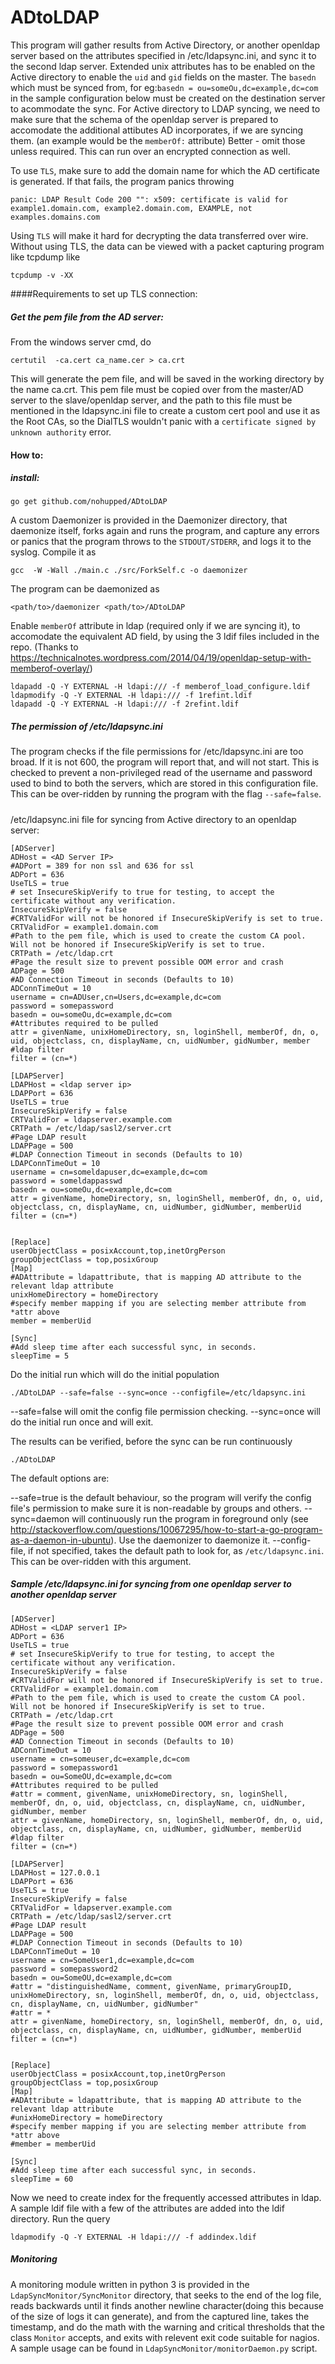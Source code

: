 # ADtoLDAP
This program will gather results from Active Directory, or another openldap server based on the attributes specified in /etc/ldapsync.ini, and sync it to the second ldap server. Extended unix attributes has to be enabled on the Active directory to enable the `uid` and `gid` fields on the master. The `basedn` which must be synced from, for eg:`basedn = ou=someOu,dc=example,dc=com` in the sample configuration below must be created on the destination server to acommodate the sync. For Active directory to LDAP syncing, we need to make sure that the schema of the openldap server is prepared to accomodate the additional attibutes AD incorporates, if we are syncing them. (an example would be the `memberOf:` attribute) Better - omit those unless required.
This can run over an encrypted connection as well. 

To use `TLS`, make sure to add the domain name for which the AD certificate is generated. If that fails, the program panics throwing 

```
panic: LDAP Result Code 200 "": x509: certificate is valid for example1.domain.com, example2.domain.com, EXAMPLE, not examples.domains.com
```

Using `TLS` will make it hard for decrypting the data transferred over wire. Without using TLS, the data can be viewed with a packet capturing program like tcpdump like
```
tcpdump -v -XX
```
####Requirements to set up TLS connection:

##### Get the pem file from the AD server:
From the windows server cmd, do 
```
certutil  -ca.cert ca_name.cer > ca.crt
```
This will generate the pem file, and will be saved in the working directory by the name ca.crt.
This pem file must be copied over from the master/AD server to the slave/openldap server, and the path to this file must be mentioned in the ldapsync.ini file to create a custom cert pool and use it as the Root CAs, so the DialTLS wouldn't panic with a `certificate signed by unknown authority` error.


#### How to:
##### install:
```
go get github.com/nohupped/ADtoLDAP
```
A custom Daemonizer is provided in the Daemonizer directory, that daemonize itself, forks again and runs the program, and capture any errors or panics that the program throws to the `STDOUT/STDERR`, and logs it to the syslog. Compile it as 
```
gcc  -W -Wall ./main.c ./src/ForkSelf.c -o daemonizer
```
The program can be daemonized as 
```
<path/to>/daemonizer <path/to>/ADtoLDAP
```

Enable `memberOf` attribute in ldap (required only if we are syncing it), to accomodate the equivalent AD field, by using the 3 ldif files included in the repo.
(Thanks to https://technicalnotes.wordpress.com/2014/04/19/openldap-setup-with-memberof-overlay/)

```
ldapadd -Q -Y EXTERNAL -H ldapi:/// -f memberof_load_configure.ldif 
ldapmodify -Q -Y EXTERNAL -H ldapi:/// -f 1refint.ldif
ldapadd -Q -Y EXTERNAL -H ldapi:/// -f 2refint.ldif
```

##### The permission of /etc/ldapsync.ini

The program checks if the file permissions for /etc/ldapsync.ini are too broad. If it is not 600, the program will report that, and will not start. This is checked to prevent a non-privileged read of the username and password used to bind to both the servers, which are stored in this configuration file. This can be over-ridden by running the program with the flag `--safe=false`.

##### 
/etc/ldapsync.ini file for syncing from Active directory to an openldap server:
```
[ADServer]
ADHost = <AD Server IP>
#ADPort = 389 for non ssl and 636 for ssl
ADPort = 636
UseTLS = true
# set InsecureSkipVerify to true for testing, to accept the certificate without any verification.
InsecureSkipVerify = false
#CRTValidFor will not be honored if InsecureSkipVerify is set to true.
CRTValidFor = example1.domain.com
#Path to the pem file, which is used to create the custom CA pool. Will not be honored if InsecureSkipVerify is set to true.
CRTPath = /etc/ldap.crt
#Page the result size to prevent possible OOM error and crash
ADPage = 500
#AD Connection Timeout in seconds (Defaults to 10)
ADConnTimeOut = 10
username = cn=ADUser,cn=Users,dc=example,dc=com
password = somepassword
basedn = ou=someOu,dc=example,dc=com
#Attributes required to be pulled
attr = givenName, unixHomeDirectory, sn, loginShell, memberOf, dn, o, uid, objectclass, cn, displayName, cn, uidNumber, gidNumber, member
#ldap filter
filter = (cn=*)

[LDAPServer]
LDAPHost = <ldap server ip>
LDAPPort = 636
UseTLS = true
InsecureSkipVerify = false
CRTValidFor = ldapserver.example.com
CRTPath = /etc/ldap/sasl2/server.crt
#Page LDAP result
LDAPPage = 500
#LDAP Connection Timeout in seconds (Defaults to 10)
LDAPConnTimeOut = 10
username = cn=someldapuser,dc=example,dc=com
password = someldappasswd
basedn = ou=someOu,dc=example,dc=com
attr = givenName, homeDirectory, sn, loginShell, memberOf, dn, o, uid, objectclass, cn, displayName, cn, uidNumber, gidNumber, memberUid
filter = (cn=*)


[Replace]
userObjectClass = posixAccount,top,inetOrgPerson
groupObjectClass = top,posixGroup
[Map]
#ADAttribute = ldapattribute, that is mapping AD attribute to the relevant ldap attribute
unixHomeDirectory = homeDirectory
#specify member mapping if you are selecting member attribute from *attr above
member = memberUid

[Sync]
#Add sleep time after each successful sync, in seconds.
sleepTime = 5

```
Do the initial run which will do the initial population 

`./ADtoLDAP --safe=false --sync=once --configfile=/etc/ldapsync.ini`

--safe=false will omit the config file permission checking.
--sync=once will do the initial run once and will exit.

The results can be verified, before the sync can be run continuously

`./ADtoLDAP`

The default options are:

--safe=true is the default behaviour, so the program will verify the config file's permission to make sure it is non-readable by groups and others.
--sync=daemon will continuously run the program in foreground only (see http://stackoverflow.com/questions/10067295/how-to-start-a-go-program-as-a-daemon-in-ubuntu). Use the daemonizer to daemonize it.
--config-file, if not specified, takes the default path to look for, as `/etc/ldapsync.ini`. This can be over-ridden with this argument.

##### Sample /etc/ldapsync.ini for syncing from one openldap server to another openldap server

```
[ADServer]
ADHost = <LDAP server1 IP>
ADPort = 636
UseTLS = true
# set InsecureSkipVerify to true for testing, to accept the certificate without any verification.
InsecureSkipVerify = false
#CRTValidFor will not be honored if InsecureSkipVerify is set to true.
CRTValidFor = example1.domain.com
#Path to the pem file, which is used to create the custom CA pool. Will not be honored if InsecureSkipVerify is set to true.
CRTPath = /etc/ldap.crt
#Page the result size to prevent possible OOM error and crash
ADPage = 500
#AD Connection Timeout in seconds (Defaults to 10)
ADConnTimeOut = 10
username = cn=someuser,dc=example,dc=com
password = somepassword1
basedn = ou=SomeOU,dc=example,dc=com
#Attributes required to be pulled
#attr = comment, givenName, unixHomeDirectory, sn, loginShell, memberOf, dn, o, uid, objectclass, cn, displayName, cn, uidNumber, gidNumber, member
attr = givenName, homeDirectory, sn, loginShell, memberOf, dn, o, uid, objectclass, cn, displayName, cn, uidNumber, gidNumber, memberUid
#ldap filter
filter = (cn=*)

[LDAPServer]
LDAPHost = 127.0.0.1
LDAPPort = 636
UseTLS = true
InsecureSkipVerify = false
CRTValidFor = ldapserver.example.com
CRTPath = /etc/ldap/sasl2/server.crt
#Page LDAP result
LDAPPage = 500
#LDAP Connection Timeout in seconds (Defaults to 10)
LDAPConnTimeOut = 10
username = cn=SomeUser1,dc=example,dc=com
password = somepassword2
basedn = ou=SomeOU,dc=example,dc=com
#attr = "distinguishedName, comment, givenName, primaryGroupID, unixHomeDirectory, sn, loginShell, memberOf, dn, o, uid, objectclass, cn, displayName, cn, uidNumber, gidNumber"
#attr = *
attr = givenName, homeDirectory, sn, loginShell, memberOf, dn, o, uid, objectclass, cn, displayName, cn, uidNumber, gidNumber, memberUid
filter = (cn=*)


[Replace]
userObjectClass = posixAccount,top,inetOrgPerson
groupObjectClass = top,posixGroup
[Map]
#ADAttribute = ldapattribute, that is mapping AD attribute to the relevant ldap attribute
#unixHomeDirectory = homeDirectory
#specify member mapping if you are selecting member attribute from *attr above
#member = memberUid

[Sync]
#Add sleep time after each successful sync, in seconds.
sleepTime = 60

```

Now we need to create index for the frequently accessed attributes in ldap. A sample ldif file with a few of the attributes are added into the ldif directory. Run the query

```ldapmodify -Q -Y EXTERNAL -H ldapi:/// -f addindex.ldif```

##### Monitoring
A monitoring module written in python 3 is provided in the `LdapSyncMonitor/SyncMonitor` directory, that seeks to the end of the log file, reads backwards until it finds another newline character(doing this because of the size of logs it can generate), and from the captured line, takes the timestamp, and do the math with the warning and critical thresholds that the class `Monitor` accepts, and exits with relevent exit code suitable for nagios. A sample usage can be found in `LdapSyncMonitor/monitorDaemon.py` script. 
